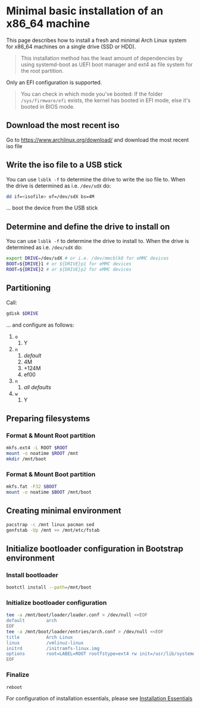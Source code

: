 # Minimal basic installation of an x86_64 machine
This page describes how to install a fresh and minimal Arch Linux system for x86_64 machines on a single drive (SSD or HDD).
> This installation method has the least amount of dependencies by using systemd-boot as UEFI boot manager and ext4 as file system for the root partition.

Only an EFI configuration is supported.
> You can check in which mode you've booted: If the folder `/sys/firmware/efi` exists, the kernel has booted in EFI mode, else it's booted in BIOS mode.

## Download the most recent iso
Go to <https://www.archlinux.org/download/> and download the most recent iso file

## Write the iso file to a USB stick
You can use `lsblk -f` to determine the drive to write the iso file to.
When the drive is determined as i.e. `/dev/sdX` do:
```bash
dd if=<isofile> of=/dev/sdX bs=4M
```

... boot the device from the USB stick

## Determine and define the drive to install on
You can use `lsblk -f` to determine the drive to install to.
When the drive is determined as i.e. `/dev/sdX` do:
```bash
export DRIVE=/dev/sdX # or i.e. /dev/mmcblk0 for eMMC devices
BOOT=${DRIVE}1 # or ${DRIVE}p1 for eMMC devices
ROOT=${DRIVE}2 # or ${DRIVE}p2 for eMMC devices
```

## Partitioning
Call:
```bash
gdisk $DRIVE
```
... and configure as follows:
1. `o`
    1. Y
1. `n`
    1. _default_
    1. 4M
    1. +124M
    1. ef00
1. `n`
    1. _all defaults_
1. `w`
    1. Y

## Preparing filesystems

### Format & Mount Root partition
```bash
mkfs.ext4 -L ROOT $ROOT
mount -o noatime $ROOT /mnt
mkdir /mnt/boot
```

### Format & Mount Boot partition
```bash
mkfs.fat -F32 $BOOT
mount -o noatime $BOOT /mnt/boot
```

## Creating minimal environment
```bash
pacstrap -c /mnt linux pacman sed
genfstab -Up /mnt >> /mnt/etc/fstab
```

## Initialize bootloader configuration in Bootstrap environment

### Install bootloader
```bash
bootctl install --path=/mnt/boot
```

### Initialize bootloader configuration
```bash
tee -a /mnt/boot/loader/loader.conf > /dev/null <<EOF
default        arch
EOF
tee -a /mnt/boot/loader/entries/arch.conf > /dev/null <<EOF
title          Arch Linux
linux          /vmlinuz-linux
initrd         /initramfs-linux.img
options        root=LABEL=ROOT rootfstype=ext4 rw init=/usr/lib/systemd/systemd
EOF
```

### Finalize
```bash
reboot
```

For configuration of installation essentials, please see [Installation Essentials](essentials-installation.md)
